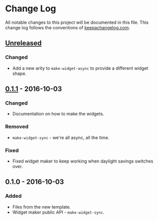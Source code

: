 # Change Log
All notable changes to this project will be documented in this file. This change log follows the conventions of [keepachangelog.com](http://keepachangelog.com/).

## [Unreleased][unreleased]
### Changed
- Add a new arity to `make-widget-async` to provide a different widget shape.

## [0.1.1] - 2016-10-03
### Changed
- Documentation on how to make the widgets.

### Removed
- `make-widget-sync` - we're all async, all the time.

### Fixed
- Fixed widget maker to keep working when daylight savings switches over.

## 0.1.0 - 2016-10-03
### Added
- Files from the new template.
- Widget maker public API - `make-widget-sync`.

[unreleased]: https://github.com/your-name/guestbook-app/compare/0.1.1...HEAD
[0.1.1]: https://github.com/your-name/guestbook-app/compare/0.1.0...0.1.1
